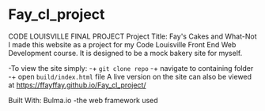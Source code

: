 # Fay_cl_project
CODE LOUISVILLE FINAL PROJECT
Project Title: Fay's Cakes and What-Not
  I made this website as a project for my Code Louisville Front End Web Development course. It is designed to be a mock bakery site for myself.

-To view the site simply:
-+ `git clone repo`
-+ navigate to containing folder
-+ open `build/index.html` file
A live version on the site can also be viewed at https://ffayffay.github.io/Fay_cl_project/

Built With:
Bulma.io -the web framework used
